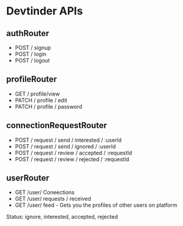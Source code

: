 # Devtinder APIs 

## authRouter
- POST / signup
- POST / login
- POST / logout 

## profileRouter
- GET / profile/view
- PATCH / profile / edit
- PATCH / profile / password 

## connectionRequestRouter
- POST / request / send  / interested / :userId 
- POST / request / send / ignored / :userId
- POST / request / review / accepted / :requestId
- POST / request / review / rejected / :requestId

## userRouter
- GET /user/ Coneections
- GET /user/ requests / received
- GET /user/ feed - Gets you the profiles of other users on platform 


Status: ignore, interested, accepted, rejected